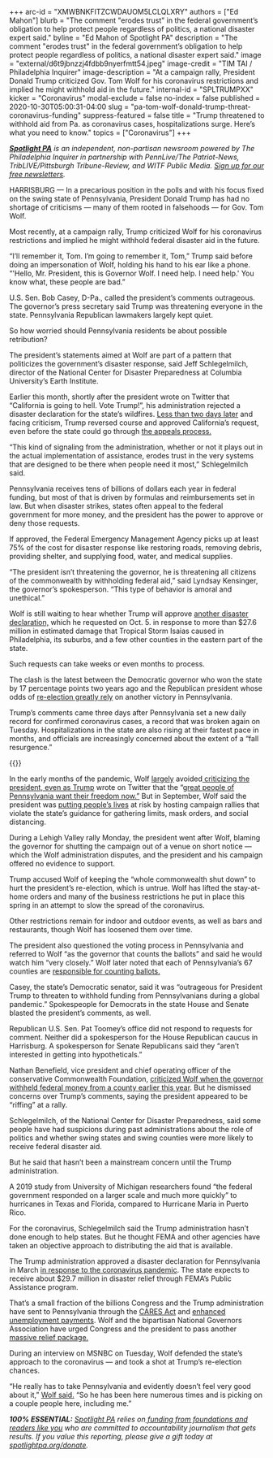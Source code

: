 +++
arc-id = "XMWBNKFITZCWDAUOM5LCLQLXRY"
authors = ["Ed Mahon"]
blurb = "The comment \"erodes trust\" in the federal government’s obligation to help protect people regardless of politics, a national disaster expert said."
byline = "Ed Mahon of Spotlight PA"
description = "The comment \"erodes trust\" in the federal government’s obligation to help protect people regardless of politics, a national disaster expert said."
image = "external/d6t9jbnzzj4fdbb9nyerfmtt54.jpeg"
image-credit = "TIM TAI / Philadelphia Inquirer"
image-description = "At a campaign rally, President Donald Trump criticized Gov. Tom Wolf for his coronavirus restrictions and implied he might withhold aid in the future."
internal-id = "SPLTRUMPXX"
kicker = "Coronavirus"
modal-exclude = false
no-index = false
published = 2020-10-30T05:00:31-04:00
slug = "pa-tom-wolf-donald-trump-threat-coronavirus-funding"
suppress-featured = false
title = "Trump threatened to withhold aid from Pa. as coronavirus cases, hospitalizations surge. Here’s what you need to know."
topics = ["Coronavirus"]
+++

<a href="https://lesspage.com/"><i><b>Spotlight PA</b></i></a><i> is an independent, non-partisan newsroom powered by The Philadelphia Inquirer in partnership with PennLive/The Patriot-News, TribLIVE/Pittsburgh Tribune-Review, and WITF Public Media. </i><a href="https://lesspage.com/newsletters"><i>Sign up for our free newsletters</i></a><i>.</i>

HARRISBURG — In a precarious position in the polls and with his focus fixed on the swing state of Pennsylvania, President Donald Trump has had no shortage of criticisms — many of them rooted in falsehoods — for Gov. Tom Wolf.

Most recently, at a campaign rally, Trump criticized Wolf for his coronavirus restrictions and implied he might withhold federal disaster aid in the future.

“I’ll remember it, Tom. I’m going to remember it, Tom,” Trump said before doing an impersonation of Wolf, holding his hand to his ear like a phone. “'Hello, Mr. President, this is Governor Wolf. I need help. I need help.' You know what, these people are bad.”

U.S. Sen. Bob Casey, D-Pa., called the president’s comments outrageous. The governor’s press secretary said Trump was threatening everyone in the state. Pennsylvania Republican lawmakers largely kept quiet.

So how worried should Pennsylvania residents be about possible retribution?

The president’s statements aimed at Wolf are part of a pattern that politicizes the government’s disaster response, said Jeff Schlegelmilch, director of the National Center for Disaster Preparedness at Columbia University’s Earth Institute.

<script src="https://lesspage.com/embed.js" async></script><div data-spl-embed-version="1" data-spl-src="https://lesspage.com/embeds/newsletter/"></div>

Earlier this month, shortly after the president wrote on Twitter that “California is going to hell. Vote Trump!”, his administration rejected a disaster declaration for the state’s wildfires. <a href="https://www.washingtonpost.com/business/trump-changes-course-approves-california-relief-for-6-fires/2020/10/16/54c57a42-100e-11eb-b404-8d1e675ec701_story.html">Less than two days later</a> and facing criticism, Trump reversed course and approved California’s request, even before the state could go through <a href="https://www.eenews.net/stories/1063716473">the appeals process.</a>

“This kind of signaling from the administration, whether or not it plays out in the actual implementation of assistance, erodes trust in the very systems that are designed to be there when people need it most,” Schlegelmilch said.

Pennsylvania receives tens of billions of dollars each year in federal funding, but most of that is driven by formulas and reimbursements set in law. But when disaster strikes, states often appeal to the federal government for more money, and the president has the power to approve or deny those requests.

If approved, the Federal Emergency Management Agency picks up at least 75% of the cost for disaster response like restoring roads, removing debris, providing shelter, and supplying food, water, and medical supplies.

“The president isn’t threatening the governor, he is threatening all citizens of the commonwealth by withholding federal aid,” said Lyndsay Kensinger, the governor’s spokesperson. “This type of behavior is amoral and unethical.”

Wolf is still waiting to hear whether Trump will approve <a href="http://levittownnow.com/2020/10/05/governor-requests-major-disaster-declaration-for-bucks-county/">another disaster declaration,</a> which he requested on Oct. 5. in response to more than $27.6 million in estimated damage that Tropical Storm Isaias caused in Philadelphia, its suburbs, and a few other counties in the eastern part of the state.

Such requests can take weeks or even months to process.

The clash is the latest between the Democratic governor who won the state by 17 percentage points two years ago and the Republican president whose odds of <a href="https://fivethirtyeight.com/features/why-pennsylvania-could-decide-the-2020-election/">re-election greatly rely</a> on another victory in Pennsylvania.

Trump’s comments came three days after Pennsylvania set a new daily record for confirmed coronavirus cases, a record that was broken again on Tuesday. Hospitalizations in the state are also rising at their fastest pace in months, and officials are increasingly concerned about the extent of a “fall resurgence.”

{{<picture src="external/0jnpjqwvnrs77wb1swt3gg217r.jpeg" description="“The president isn’t threatening the governor, he is threatening all citizens of the commonwealth by withholding federal aid,” a spokesperson for Gov. Tom Wolf said." caption="“The president isn’t threatening the governor, he is threatening all citizens of the commonwealth by withholding federal aid,” a spokesperson for Gov. Tom Wolf said." credit="Commonwealth Media Services">}} 

In the early months of the pandemic, Wolf <a href="https://www.politico.com/news/2020/04/18/tom-wolf-pennsylvania-trump-189607">largely</a> avoided<a href="https://www.wtae.com/article/gov-wolf-responds-to-president-trump-tweet-saying-pennsylvania-residents-want-their-freedom-now/32435568"> criticizing the president, even as Trump</a> wrote on Twitter that the “<a href="https://twitter.com/realdonaldtrump/status/1259852364326014978?lang=en">great people of Pennsylvania want their freedom now.”</a> But in September, Wolf said the president was <a href="https://fusion.inquirer.com/health/coronavirus/coronavirus-covid-19-trump-rally-masks-harrisburg-wolf-20200925.html">putting people’s lives</a> at risk by hosting campaign rallies that violate the state’s guidance for gathering limits, mask orders, and social distancing.

During a Lehigh Valley rally Monday, the president went after Wolf, blaming the governor for shutting the campaign out of a venue on short notice — which the Wolf administration disputes, and the president and his campaign offered no evidence to support.

Trump accused Wolf of keeping the “whole commonwealth shut down” to hurt the president’s re-election, which is untrue. Wolf has lifted the stay-at-home orders and many of the business restrictions he put in place this spring in an attempt to slow the spread of the coronavirus.

Other restrictions remain for indoor and outdoor events, as well as bars and restaurants, though Wolf has loosened them over time.

The president also questioned the voting process in Pennsylvania and referred to Wolf “as the governor that counts the ballots” and said he would watch him “very closely.” Wolf later noted that each of Pennsylvania’s 67 counties are <a href="https://www.today.com/video/pennsylvania-governor-says-trumps-comments-about-voting-process-in-the-state-constitutes-ignorance-94836293819">responsible for counting ballots.</a>

Casey, the state’s Democratic senator, said it was “outrageous for President Trump to threaten to withhold funding from Pennsylvanians during a global pandemic.” Spokespeople for Democrats in the state House and Senate blasted the president’s comments, as well.

Republican U.S. Sen. Pat Toomey’s office did not respond to requests for comment. Neither did a spokesperson for the House Republican caucus in Harrisburg. A spokesperson for Senate Republicans said they “aren’t interested in getting into hypotheticals.”

Nathan Benefield, vice president and chief operating officer of the conservative Commonwealth Foundation, <a href="https://triblive.com/opinion/nathan-benefield-transparency-victory-a-call-to-action-for-lawmakers/">criticized Wolf when the governor withheld federal money from a county earlier this year</a>. But he dismissed concerns over Trump’s comments, saying the president appeared to be “riffing” at a rally.

Schlegelmilch, of the National Center for Disaster Preparedness, said some people have had suspicions during past administrations about the role of politics and whether swing states and swing counties were more likely to receive federal disaster aid.

But he said that hasn’t been a mainstream concern until the Trump administration.

<script src="https://lesspage.com/embed.js" async></script><div data-spl-embed-version="1" data-spl-src="https://lesspage.com/embeds/donate/?teaser_text=Spotlight%20PA%20provides%20essential%2C%20public-service%20journalism%20thanks%20to%20readers%20like%20you.%20Help%20us%20continue%20that%20work."></div>

A 2019 study from University of Michigan researchers found “the federal government responded on a larger scale and much more quickly” to hurricanes in Texas and Florida, compared to Hurricane Maria in Puerto Rico.

For the coronavirus, Schlegelmilch said the Trump administration hasn’t done enough to help states. But he thought FEMA and other agencies have taken an objective approach to distributing the aid that is available.

The Trump administration approved a disaster declaration for Pennsylvania in March <a href="http://web.archive.org/web/20210119111652/https://www.whitehouse.gov/briefings-statements/president-donald-j-trump-approves-pennsylvania-disaster-declaration-2/">in response to the coronavirus pandemic</a>. The state expects to receive about $29.7 million in disaster relief through FEMA’s Public Assistance program.

That’s a small fraction of the billions Congress and the Trump administration have sent to Pennsylvania through the <a href="https://lesspage.com/news/2020/06/pennsylvania-coronavirus-cares-money-hospitals-child-care-fraud/">CARES Act</a> and <a href="https://www.washingtonpost.com/us-policy/2020/09/11/lost-wages-unemployment-assistance-expiring/">enhanced unemployment payments</a>. Wolf and the bipartisan National Governors Association have urged Congress and the president to pass another <a href="https://www.nga.org/news/press-releases/congress-failure-to-reach-agreement-on-aid-to-state-and-local-governments-leaves-them-in-an-untenable-position/">massive relief package.</a>

During an interview on MSNBC on Tuesday, Wolf defended the state’s approach to the coronavirus — and took a shot at Trump’s re-election chances.

“He really has to take Pennsylvania and evidently doesn’t feel very good about it,” <a href="https://www.youtube.com/watch?v=v5ZB1oO3-uk">Wolf said.</a> “So he has been here numerous times and is picking on a couple people here, including me.”

<i><b>100% ESSENTIAL:</b></i><i> </i><a href="https://lesspage.com/"><i>Spotlight PA</i></a><i> relies on</i><a href="https://lesspage.com/support"><i> funding from foundations and readers like you</i></a><i> who are committed to accountability journalism that gets results. If you value this reporting, please give a gift today at </i><a href="http://spotlightpa.org/donate"><i>spotlightpa.org/donate</i></a><i>.</i>
